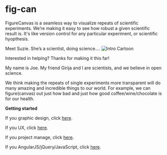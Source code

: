 # fig-can
FigureCanvas is a seamless way to visualize repeats of scientific experiments. We’re making it easy to see how robust a given scientific result is. It's like version control for any particular experiment, or scientific hyopthesis.

Meet Suzie. She’s a scientist, doing science….
![Intro Cartoon](/img/suzie_the_scientist.jpg)

Interested in helping? Thanks for making it this far!

My name is Joe. My friend Girija and I are scientists, and we believe in open science.

We think making the repeats of single experiments more transparent will do many amazing and incredible things to our world. For example, we can figure(canvas) out just how bad and just how good coffee/wine/chocolate is for our health.

**Getting started**

If you graphic design, click [here](/CONTRIBUTING.md).

If you UX, click [here](/CONTRIBUTING.md).

If you project manage, click [here](/CONTRIBUTING.md).

If you AngularJS/jQuery/JavaScript, click [here](/CONTRIBUTING.md).
